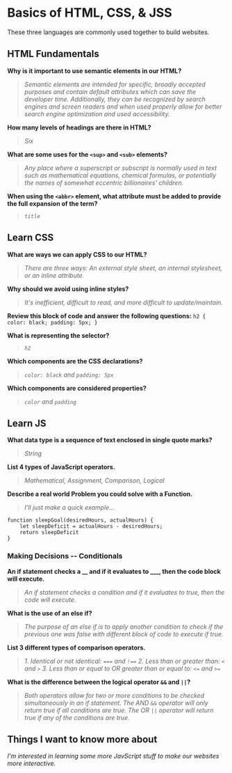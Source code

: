 # Basics of HTML, CSS, & JSS

These three languages are commonly used together to build websites.

## HTML Fundamentals

**Why is it important to use semantic elements in our HTML?**

>*Semantic elements are intended for specific, broadly accepted purposes and contain default attributes which can save the developer time. Additionally, they can be recognized by search engines and screen readers and when used properly allow for better search engine optimization and used accessibility.*

**How many levels of headings are there in HTML?**

>*Six*

**What are some uses for the `<sup>` and `<sub>` elements?**

>*Any place where a superscript or subscript is normally used in text such as mathematical equations, chemical formulas, or potentially the names of somewhat eccentric billionaires' children.*

**When using the `<abbr>` element, what attribute must be added to provide the full expansion of the term?**

>*`title`*

## Learn CSS

**What are ways we can apply CSS to our HTML?**

>*There are three ways: An external style sheet, an internal stylesheet, or an inline attribute.*

**Why should we avoid using inline styles?**

>*It's inefficient, difficult to read, and more difficult to update/maintain.*

**Review this block of code and answer the following questions:**
    `h2 { color: black; padding: 5px; }`  

**What is representing the selector?**

>*`h2`*

**Which components are the CSS declarations?**

>*`color: black` and `padding: 5px`*

**Which components are considered properties?**

>*`color` and `padding`*

## Learn JS

**What data type is a sequence of text enclosed in single quote marks?**

>*String*

**List 4 types of JavaScript operators.**

>*Mathematical, Assignment, Comparison, Logical*

**Describe a real world Problem you could solve with a Function.**

>*I'll just make a quick example...*  

    function sleepGoal(desiredHours, actualHours) {  
        let sleepDeficit = actualHours - desiredHours;  
        return sleepDeficit  
    }  

### Making Decisions -- Conditionals

**An if statement checks a __ and if it evaluates to ___, then the code block will execute.**

>*An if statement checks a condition and if it evaluates to true, then the code will execute.*

**What is the use of an else if?**

>*The purpose of an else if is to apply another condition to check if the previous one was false with different block of code to execute if true.*

**List 3 different types of comparison operators.**

>*1. Identical or not identical: `===` and `!==`*
>*2. Less than or greater than: `<` and `>`*
>*3. Less than or equal to OR greater than or equal to: `<=` and `>=`*

**What is the difference between the logical operator `&&` and `||`?**

>*Both operators allow for two or more conditions to be checked simultaneously in an if statement. The AND `&&` operator will only return true if all conditions are true. The OR `||` operator will return true if any of the conditions are true.*

## Things I want to know more about

*I'm interested in learning some more JavScript stuff to make our websites more interactive.*
